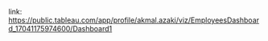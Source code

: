 link:
https://public.tableau.com/app/profile/akmal.azaki/viz/EmployeesDashboard_17041175974600/Dashboard1
